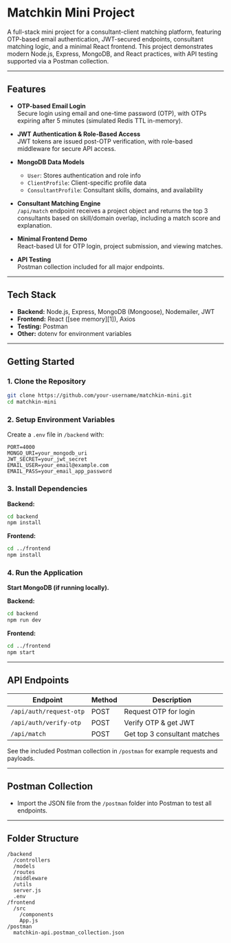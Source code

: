 # Matchkin Mini Project

A full-stack mini project for a consultant-client matching platform, featuring OTP-based email authentication, JWT-secured endpoints, consultant matching logic, and a minimal React frontend. This project demonstrates modern Node.js, Express, MongoDB, and React practices, with API testing supported via a Postman collection.

---

## Features

- **OTP-based Email Login**  
  Secure login using email and one-time password (OTP), with OTPs expiring after 5 minutes (simulated Redis TTL in-memory).

- **JWT Authentication & Role-Based Access**  
  JWT tokens are issued post-OTP verification, with role-based middleware for secure API access.

- **MongoDB Data Models**  
  - `User`: Stores authentication and role info  
  - `ClientProfile`: Client-specific profile data  
  - `ConsultantProfile`: Consultant skills, domains, and availability

- **Consultant Matching Engine**  
  `/api/match` endpoint receives a project object and returns the top 3 consultants based on skill/domain overlap, including a match score and explanation.

- **Minimal Frontend Demo**  
  React-based UI for OTP login, project submission, and viewing matches.

- **API Testing**  
  Postman collection included for all major endpoints.

---

## Tech Stack

- **Backend:** Node.js, Express, MongoDB (Mongoose), Nodemailer, JWT
- **Frontend:** React ([see memory][1]), Axios
- **Testing:** Postman
- **Other:** dotenv for environment variables

---

## Getting Started

### 1. Clone the Repository

```bash
git clone https://github.com/your-username/matchkin-mini.git
cd matchkin-mini
```

### 2. Setup Environment Variables

Create a `.env` file in `/backend` with:

```
PORT=4000
MONGO_URI=your_mongodb_uri
JWT_SECRET=your_jwt_secret
EMAIL_USER=your_email@example.com
EMAIL_PASS=your_email_app_password
```

### 3. Install Dependencies

**Backend:**
```bash
cd backend
npm install
```

**Frontend:**
```bash
cd ../frontend
npm install
```

### 4. Run the Application

**Start MongoDB (if running locally).**

**Backend:**
```bash
cd backend
npm run dev
```

**Frontend:**
```bash
cd ../frontend
npm start
```

---

## API Endpoints

| Endpoint                        | Method | Description                    |
|----------------------------------|--------|--------------------------------|
| `/api/auth/request-otp`          | POST   | Request OTP for login          |
| `/api/auth/verify-otp`           | POST   | Verify OTP & get JWT           |
| `/api/match`                     | POST   | Get top 3 consultant matches   |

See the included Postman collection in `/postman` for example requests and payloads.

---

## Postman Collection

- Import the JSON file from the `/postman` folder into Postman to test all endpoints.

---

## Folder Structure

```
/backend
  /controllers
  /models
  /routes
  /middleware
  /utils
  server.js
  .env
/frontend
  /src
    /components
    App.js
/postman
  matchkin-api.postman_collection.json
```

